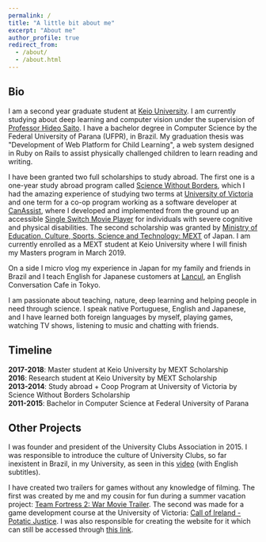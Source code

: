 ```yaml
---
permalink: /
title: "A little bit about me"
excerpt: "About me"
author_profile: true
redirect_from:
  - /about/
  - /about.html
---
```


Bio
-----
I am a second year graduate student at [Keio University](http://www.keio.ac.jp). I am currently studying about deep learning and computer vision under the supervision of [Professor Hideo Saito](http://hvrl.ics.keio.ac.jp/saito/). I have a bachelor degree in Computer Science by the Federal University of Parana (UFPR), in Brazil. My graduation thesis was "Development of Web Platform for Child Learning", a web system designed in Ruby on Rails to assist physically challenged children to learn reading and writing.

I have been granted two full scholarships to study abroad. The first one is a one-year study abroad program called [Science Without Borders](www.cienciasemfronteiras.gov.br/web/csf-eng), which I had the amazing experience of studying two terms at [University of Victoria](https://uvic.ca) and one term for a co-op program working as a software developer at [CanAssist](https://canassist.ca), where I developed and implemented from the ground up an accessible [Single Switch Movie Player](http://www.canassist.ca/EN/main/programs/technologies-and-devices/hobbies-and-leisure/single-switch-movie-player.html) for individuals with severe cognitive and physical disabilities.
The second scholarship was granted by [Ministry of Education, Culture, Sports, Science and Technology: MEXT](http://www.mext.go.jp/en/) of Japan. I am currently enrolled as a MEXT student at Keio University where I will finish my Masters program in March 2019.

On a side I micro vlog my experience in Japan for my family and friends in Brazil and I teach English for Japanese customers at [Lancul](https://lancul.com), an English Conversation Cafe in Tokyo.

I am passionate about teaching, nature, deep learning and helping people in need through science. I speak native Portuguese, English and Japanese, and I have learned both foreign languages by myself, playing games, watching TV shows, listening to music and chatting with friends.

Timeline
------
**2017-2018**: Master student at Keio University by MEXT Scholarship  
**2016**: Research student at Keio University by MEXT Scholarship  
**2013-2014**: Study abroad + Coop Program at University of Victoria by Science Without Borders Scholarship  
**2011-2015**: Bachelor in Computer Science at Federal University of Parana  

Other Projects
-----
I was founder and president of the University Clubs Association in 2015. I was responsible to introduce the culture of University Clubs, so far inexistent in Brazil, in my University, as seen in this [video](https://www.youtube.com/watch?v=1NmZZpbuq_g) (with English subtitles).

I have created two trailers for games without any knowledge of filming. The first was created by me and my cousin for fun during a summer vacation project: [Team Fortress 2: War Movie Trailer](https://www.youtube.com/watch?v=YxhDKlNwBoA). The second was made for a game development course at the University of Victoria: [Call of Ireland - Potatic Justice](https://www.youtube.com/watch?v=U_wRHXVEsuY). I was also responsible for creating the website for it which can still be accessed through [this link](http://web.uvic.ca/~pmdj/callofireland/).
